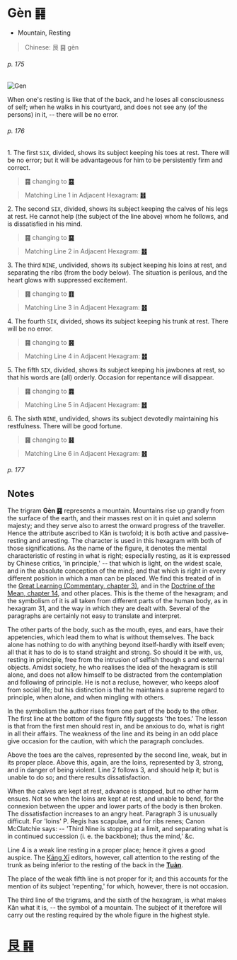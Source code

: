 # Gèn ䷳

* Mountain, Resting

> Chinese: 艮 ䷳ gèn

###### p. 175

![Gen](https://tenetai.com/88o/shapes/52.jpg)

When one's resting is like that of the back, and he loses all consciousness of self; when he walks in his courtyard, and does not see any (of the persons) in it, -- there will be no error.

###### p. 176

1.<a name="52.1"></a> The first `SIX`, divided, shows its subject keeping his toes at rest. There will be no error; but it will be advantageous for him to be persistently firm and correct.

> **䷳** changing to [**䷕**](e8b4b2bi.md#22.1)

> Matching Line 1 in Adjacent Hexagram: [**䷲**](e99c87zhen.md#51.1)

2.<a name="52.2"></a> The second `SIX`, divided, shows its subject keeping the calves of his legs at rest. He cannot help (the subject of the line above) whom he follows, and is dissatisfied in his mind.

> **䷳** changing to [**䷑**](e89b8agu.md#18.2)

> Matching Line 2 in Adjacent Hexagram: [**䷲**](e99c87zhen.md#51.2)

3.<a name="52.3"></a> The third `NINE`, undivided, shows its subject keeping his loins at rest, and separating the ribs (from the body below). The situation is perilous, and the heart glows with suppressed excitement.

> **䷳** changing to [**䷖**](e589a5bo.md#23.3)

> Matching Line 3 in Adjacent Hexagram: [**䷲**](e99c87zhen.md#51.3)

4.<a name="52.4"></a> The fourth `SIX`, divided, shows its subject keeping his trunk at rest. There will be no error.

> **䷳** changing to [**䷷**](e69785lv.md#56.4)

> Matching Line 4 in Adjacent Hexagram: [**䷲**](e99c87zhen.md#51.4)

5.<a name="52.5"></a> The fifth `SIX`, divided, shows its subject keeping his jawbones at rest, so that his words are (all) orderly. Occasion for repentance will disappear.

> **䷳** changing to [**䷴**](e6b890jian.md#53.5)

> Matching Line 5 in Adjacent Hexagram: [**䷲**](e99c87zhen.md#51.5)

6.<a name="52.6"></a> The sixth `NINE`, undivided, shows its subject devotedly maintaining his restfulness. There will be good fortune.

> **䷳** changing to [**䷎**](e8b0a6qian.md#15.6)

> Matching Line 6 in Adjacent Hexagram: [**䷲**](e99c87zhen.md#51.6)

###### p. 177

## Notes

The trigram **Gèn ䷳** represents a mountain. Mountains rise up grandly from the surface of the earth, and their masses rest on it in quiet and solemn majesty; and they serve also to arrest the onward progress of the traveller. Hence the attribute ascribed to Kăn is twofold; it is both active and passive-resting and arresting. The character is used in this hexagram with both of those significations. As the name of the figure, it denotes the mental characteristic of resting in what is right; especially resting, as it is expressed by Chinese critics, 'in principle,' -- that which is light, on the widest scale, and in the absolute conception of the mind; and that which is right in every different position in which a man can be placed. We find this treated of in the [Great Learning (Commentary, chapter 3)](https://ctext.org/dictionary.pl?if=en&id=10384), and in the [Doctrine of the Mean, chapter 14](https://ctext.org/dictionary.pl?if=en&id=90465), and other places. This is the theme of the hexagram; and the symbolism of it is all taken from different parts of the human body, as in hexagram 31, and the way in which they are dealt with. Several of the paragraphs are certainly not easy to translate and interpret.

The other parts of the body, such as the mouth, eyes, and ears, have their appetencies, which lead them to what is without themselves. The back alone has nothing to do with anything beyond itself-hardly with itself even; all that it has to do is to stand straight and strong. So should it be with, us, resting in principle, free from the intrusion of selfish though s and external objects. Amidst society, he who realises the idea of the hexagram is still alone, and does not allow himself to be distracted from the contemplation and following of principle. He is not a recluse, however, who keeps aloof from social life; but his distinction is that he maintains a supreme regard to principle, when alone, and when mingling with others.

In the symbolism the author rises from one part of the body to the other. The first line at the bottom of the figure fitly suggests 'the toes.' The lesson is that from the first men should rest in, and be anxious to do, what is right in all their affairs. The weakness of the line and its being in an odd place give occasion for the caution, with which the paragraph concludes.

Above the toes are the calves, represented by the second line, weak, but in its proper place. Above this, again, are the loins, represented by 3, strong, and in danger of being violent. Line 2 follows 3, and should help it; but is unable to do so; and there results dissatisfaction.

When the calves are kept at rest, advance is stopped, but no other harm ensues. Not so when the loins are kept at rest, and unable to bend, for the connexion between the upper and lower parts of the body is then broken. The dissatisfaction increases to an angry heat. Paragraph 3 is unusually difficult. For 'loins' P. Regis has scapulae, and for ribs renes; Canon McClatchie says: -- 'Third Nine is stopping at a limit, and separating what is in continued succession (i. e. the backbone); thus the mind,' &c.

Line 4 is a weak line resting in a proper place; hence it gives a good auspice. The [Kāng Xī](https://en.wikipedia.org/wiki/Kangxi_Dictionary) editors, however, call attention to the resting of the trunk as being inferior to the resting of the back in the [**Tuàn**](https://en.wikipedia.org/wiki/Ten_Wings).

The place of the weak fifth line is not proper for it; and this accounts for the mention of its subject 'repenting,' for which, however, there is not occasion.

The third line of the trigrams, and the sixth of the hexagram, is what makes Kăn what it is, -- the symbol of a mountain. The subject of it therefore will carry out the resting required by the whole figure in the highest style.

# [艮 ䷳](e889aegen_cn.md)

